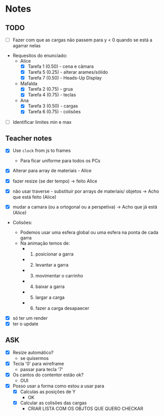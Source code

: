 # Notes

## TODO

- [ ] Fazer com que as cargas não passem para y < 0 quando se está a agarrar nelas
- Requesitos do enunciado:
  - Alice
    - [x] Tarefa 1 (0.50) - cena e câmara
    - [x] Tarefa 5 (0.25) - alterar arames/sólido
    - [x] Tarefa 7 (0.50) - Heads-Up Display
  - Mafalda
    - [x] Tarefa 2 (0.75) - grua
    - [x] Tarefa 4 (0.75) - teclas
  - Ana
    - [x] Tarefa 3 (0.50) - cargas
    - [x] Tarefa 6 (0.75) - colisões
- [ ] Identificar limites min e max

## Teacher notes

- [x] Use `clock` from js to frames

  - Para ficar uniforme para todos os PCs

- [x] Alterar para array de materiais - Alice

- [x] fazer resize (se der tempo) -> feito Alice

- [x] não usar traverse - substituir por arrays de materiais/ objetos -> Acho que está feito (Alice)

- [x] mudar a camara (ou a ortogonal ou a perspetiva) -> Acho que já está (Alice)

- Colisões:

  - Podemos usar uma esfera global ou uma esfera na ponta de cada garra
  - Na animação temos de:
    - 1. posicionar a garra
    - 2. levantar a garra
    - 3. movimentar o carrinho
    - 4. baixar a garra
    - 5. largar a carga
    - 6. fazer a carga desapaecer

- [x] só ter um render
- [x] ter o update

## ASK

- [x] Resize automático?
  - se quisermos
- [x] Tecla '0' para wireframe
  - passar para tecla '7'
- [x] Os cantos do contentor estão ok?
  - OUI
- [x] Posso usar a forma como estou a usar para
  - [x] Calculas as posições de Y
    - OK
  - [x] Calcular as colisões das cargas
    - CRIAR LISTA COM OS OBJTOS QUE QUERO CHECKAR
